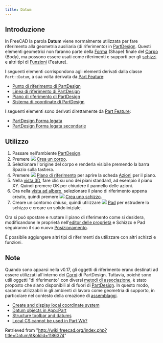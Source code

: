 ```yaml
---
title: Datum
---
```

## Introduzione

In FreeCAD la parola **Datum** viene normalmente utilizzata per fare riferimento alla geometria ausiliaria (di riferimento) in [PartDesign](/PartDesign_Workbench/it "PartDesign Workbench/it"). Questi elementi geometrici non faranno parte della [Forma](/Shape/it "Shape/it") (Shape) finale del [Corpo](/Body/it "Body/it") (Body), ma possono essere usati come riferimenti e supporti per gli [schizzi](/Sketch/it "Sketch/it") e altri tipi di [Funzioni](/Feature/it "Feature/it") (Feature).

I seguenti elementi corrispondono agli elementi derivati dalla classe `Part::Datum`, a sua volta derivata da [Part Feature](/Part_Feature/it "Part Feature/it"):

* [Punto di riferimento di PartDesign](/PartDesign_Point/it "PartDesign Point/it")
* [Linea di riferimento di PartDesign](/PartDesign_Line/it "PartDesign Line/it")
* [Piano di riferimento di PartDesign](/PartDesign_Plane/it "PartDesign Plane/it")
* [Sistema di coordinate di PartDesign](/PartDesign_CoordinateSystem/it "PartDesign CoordinateSystem/it")

I seguenti elementi sono derivati direttamente da [Part Feature](/Part_Feature "Part Feature"):

* [PartDesign Forma legata](/PartDesign_ShapeBinder/it "PartDesign ShapeBinder/it")
* [PartDesign Forma legata secondarie](/PartDesign_SubShapeBinder/it "PartDesign SubShapeBinder/it")

## Utilizzo

1. Passare nell'ambiente [PartDesign](/PartDesign_Workbench/it "PartDesign Workbench/it").
2. Premere ![](/images/PartDesign_Body.svg) [Crea un corpo](/PartDesign_Body/it "PartDesign Body/it").
3. Selezionare l'origine del corpo e renderla visibile premendo la barra Spazio sulla tastiera.
4. Premere ![](/images/PartDesign_Plane.svg) [Piano di riferimento](/PartDesign_Plane/it "PartDesign Plane/it") per aprire la scheda [Azioni](/Task_panel/it "Task panel/it") per il piano.
5. Nella [vista 3D](/3D_view/it "3D view/it"), fare clic su uno dei piani standard, ad esempio il piano XY. Quindi premere OK per chiudere il pannello delle azioni.
6. Ora nella [vista ad albero](/Tree_view/it "Tree view/it"), selezionare il piano di riferimento appena creato, quindi premere ![](/images/PartDesign_NewSketch.svg) [Crea uno schizzo](/PartDesign_NewSketch/it "PartDesign NewSketch/it").
7. Creare un contorno chiuso, quindi utilizzare ![](/images/PartDesign_Pad.svg) [Pad](/PartDesign_Pad/it "PartDesign Pad/it") per estrudere lo schizzo e creare un solido iniziale.

Ora si può spostare e ruotare il piano di riferimento come si desidera, modificandone le proprietà nell'[editor delle proprietà](/Property_editor/it "Property editor/it") e Schizzo e Pad seguiranno il suo nuovo [Posizionamento](/Placement/it "Placement/it").

È possibile aggiungere altri tipi di riferimenti da utilizzare con altri schizzi e funzioni.

## Note

Quando sono apparsi nella v0.17, gli oggetti di riferimento erano destinati ad essere utilizzati all'interno dei [Corpi](/PartDesign_Body/it "PartDesign Body/it") di PartDesign. Tuttavia, poiché sono utili oggetti "di riferimento" con diversi [metodi di associazione](/Part_EditAttachment/it "Part EditAttachment/it"), è stato proposto che siano disponibili al di fuori di [PartDesign](/PartDesign_Workbench/it "PartDesign Workbench/it"). In questo modo, saranno utilizzabili in gli ambienti di lavoro come geometria di supporto, in particolare nel contesto della creazione di [assemblaggi](/Assembly/it "Assembly/it").

* [Create and display local coordinate system](https://forum.freecadweb.org/viewtopic.php?f=10&t=2604)
* [Datum objects in App::Part](https://forum.freecadweb.org/viewtopic.php?f=22&t=33654)
* [Structure toolbar and datums](https://forum.freecadweb.org/viewtopic.php?t=42759)
* [Local CS cannot be used in Part Wb?](https://forum.freecadweb.org/viewtopic.php?f=3&t=42960)

Retrieved from "<http://wiki.freecad.org/index.php?title=Datum/it&oldid=1186374>"